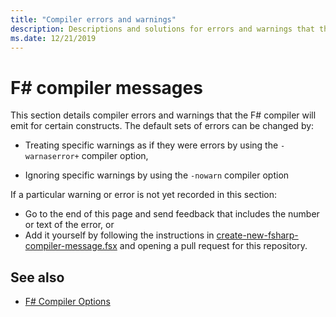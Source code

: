 ```yaml
---
title: "Compiler errors and warnings"
description: Descriptions and solutions for errors and warnings that the F# compiler will emit
ms.date: 12/21/2019
---
```


# F# compiler messages

This section details compiler errors and warnings that the F# compiler will emit for certain constructs. The default sets of errors can be changed by:

- Treating specific warnings as if they were errors by using the `-warnaserror+` compiler option,

- Ignoring specific warnings by using the `-nowarn` compiler option

If a particular warning or error is not yet recorded in this section:

- Go to the end of this page and send feedback that includes the number or text of the error, or
- Add it yourself by following the instructions in [create-new-fsharp-compiler-message.fsx](https://github.com/dotnet/docs/blob/master/docs/fsharp/language-reference/compiler-messages/util/create-new-fsharp-compiler-message.fsx) and opening a pull request for this repository.

## See also

- [F# Compiler Options](../compiler-options.md)
